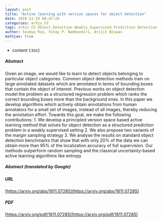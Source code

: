 ```yaml
---
layout: post
title: "Active learning with version spaces for object detection"
date: 2016-11-29 06:47:29
categories: arXiv_CV
tags: arXiv_CV Object_Detection Weakly_Supervised Prediction Detection
author: Soumya Roy, Vinay P. Namboodiri, Arijit Biswas
mathjax: true
---
```


* content
{:toc}

##### Abstract
Given an image, we would like to learn to detect objects belonging to particular object categories. Common object detection methods train on large annotated datasets which are annotated in terms of bounding boxes that contain the object of interest. Previous works on object detection model the problem as a structured regression problem which ranks the correct bounding boxes more than the background ones. In this paper we develop algorithms which actively obtain annotations from human annotators for a small set of images, instead of all images, thereby reducing the annotation effort. Towards this goal, we make the following contributions: 1. We develop a principled version space based active learning method that solves for object detection as a structured prediction problem in a weakly supervised setting 2. We also propose two variants of the margin sampling strategy 3. We analyse the results on standard object detection benchmarks that show that with only 20% of the data we can obtain more than 95% of the localization accuracy of full supervision. Our methods outperform random sampling and the classical uncertainty-based active learning algorithms like entropy

##### Abstract (translated by Google)


##### URL
[https://arxiv.org/abs/1611.07285](https://arxiv.org/abs/1611.07285)

##### PDF
[https://arxiv.org/pdf/1611.07285](https://arxiv.org/pdf/1611.07285)

